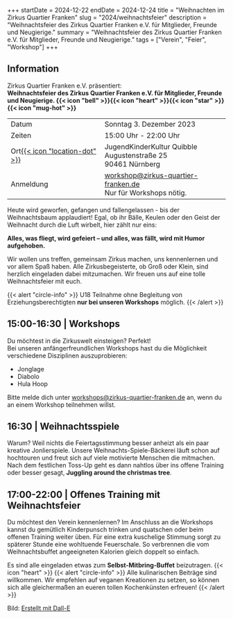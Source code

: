 +++
startDate = 2024-12-22
endDate = 2024-12-24
title = "Weihnachten im Zirkus Quartier Franken"
slug =  "2024/weihnachtsfeier"
description = "Weihnachtsfeier des Zirkus Quartier Franken e.V. für Mitglieder, Freunde und Neugierige."
summary = "Weihnachtsfeier des Zirkus Quartier Franken e.V. für Mitglieder, Freunde und Neugierige."
tags = ["Verein", "Feier", "Workshop"]
+++

## Information
Zirkus Quartier Franken e.V. präsentiert:  
**Weihnachtsfeier des Zirkus Quartier Franken e.V. für Mitglieder, Freunde und Neugierige. {{< icon "bell" >}}{{< icon "heart" >}}{{< icon "star" >}}{{< icon "mug-hot" >}}**
 
|||
|---|---|
|Datum|Sonntag 3. Dezember 2023|
|Zeiten|15:00 Uhr - 22:00 Uhr|
|Ort[{{< icon "location-dot" >}}](https://maps.app.goo.gl/vjqVtLmMPJ3i9Spj7)|JugendKinderKultur Quibble<br>Augustenstraße 25<br>90461 Nürnberg|
|Anmeldung|workshop@zirkus-quartier-franken.de<br>Nur für Workshops nötig.|

Heute wird geworfen, gefangen und fallengelassen - bis der Weihnachtsbaum applaudiert!
Egal, ob ihr Bälle, Keulen oder den Geist der Weihnacht durch die Luft wirbelt, hier zählt nur eins: 

**Alles, was fliegt, wird gefeiert – und alles, was fällt, wird mit Humor aufgehoben.**

Wir wollen uns treffen, gemeinsam Zirkus machen, uns kennenlernen und vor allem Spaß haben. Alle
Zirkusbegeisterte, ob Groß oder Klein, sind herzlich eingeladen dabei mitzumachen.
Wir freuen uns auf eine tolle Weihnachtsfeier mit euch.


{{< alert "circle-info" >}}
U18 Teilnahme ohne Begleitung von Erziehungsberechtigten **nur bei unseren Workshops** möglich.
{{< /alert >}}


## 15:00-16:30 | Workshops 
Du möchtest in die Zirkuswelt einsteigen? Perfekt!  
Bei unseren anfängerfreundlichen Workshops hast du die Möglichkeit verschiedene Disziplinen auszuprobieren:
- Jonglage
- Diabolo
- Hula Hoop

Bitte melde dich unter workshops@zirkus-quartier-franken.de an, wenn du an einem Workshop teilnehmen willst.


## 16:30 | Weihnachtsspiele
Warum? Weil nichts die Feiertagsstimmung besser anheizt als ein paar kreative Jonlierspiele. Unsere Weihnachts-Spiele-Bäckerei
läuft schon auf hochtouren und freut sich auf viele motivierte Menschen die mitmachen. Nach dem festlichen Toss-Up geht es
dann nahtlos über ins offene Training oder besser gesagt, **Juggling around the christmas tree**.  

## 17:00-22:00 | Offenes Training mit Weihnachtsfeier
Du möchtest den Verein kennenlernen? Im Anschluss an die Workshops kannst du gemütlich Kinderpunsch
trinken und quatschen oder beim offenen Training weiter üben. Für eine extra kuschelige Stimmung sorgt
zu späterer Stunde eine wohltuende Feuerschale. So verbrennen die vom Weihnachtsbuffet angeeigneten Kalorien
gleich doppelt so einfach. 

Es sind alle eingeladen etwas zum **Selbst-Mitbring-Buffet** beizutragen. {{< icon "heart" >}}
{{< alert "circle-info" >}}
Alle kulinarischen Beiträge sind willkommen. Wir empfehlen auf veganen Kreationen zu setzen, so können
sich alle gleichermaßen an eueren tollen Kochenkünsten erfreuen!
{{< /alert >}}

Bild: [Erstellt mit Dall-E](https://openai.com/index/dall-e-3/)